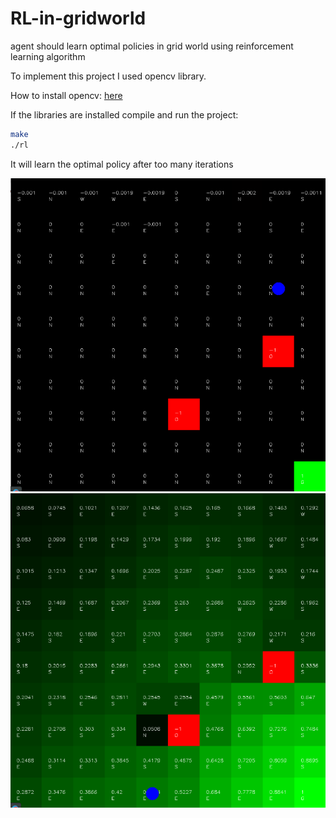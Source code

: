 # RL-in-gridworld
agent should learn optimal policies in grid world using reinforcement learning algorithm



To implement this project I used opencv library.


How to install opencv: [here](https://www.learnopencv.com/install-opencv3-on-ubuntu/)

If the libraries are installed compile and run the project:

```bash
make
./rl
```

It will learn the optimal policy after too many iterations

![before](https://github.com/SaeedTafazzol/RL-in-gridworld/blob/master/pictures/before.png)
![after](https://github.com/SaeedTafazzol/RL-in-gridworld/blob/master/pictures/after.png)
